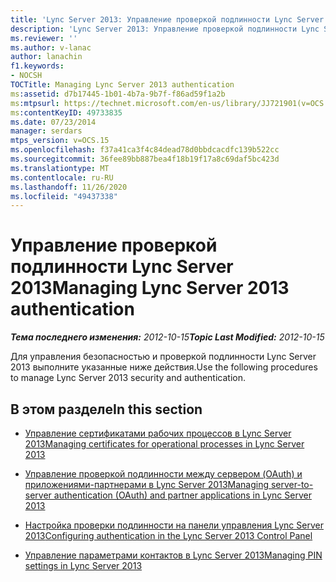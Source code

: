 ```yaml
---
title: 'Lync Server 2013: Управление проверкой подлинности Lync Server'
description: 'Lync Server 2013: Управление проверкой подлинности Lync Server.'
ms.reviewer: ''
ms.author: v-lanac
author: lanachin
f1.keywords:
- NOCSH
TOCTitle: Managing Lync Server 2013 authentication
ms:assetid: d7b17445-1b01-4b7a-9b7f-f86ad59f1a2b
ms:mtpsurl: https://technet.microsoft.com/en-us/library/JJ721901(v=OCS.15)
ms:contentKeyID: 49733835
ms.date: 07/23/2014
manager: serdars
mtps_version: v=OCS.15
ms.openlocfilehash: f37a41ca3f4c84dead78d0bbdcacdfc139b522cc
ms.sourcegitcommit: 36fee89bb887bea4f18b19f17a8c69daf5bc423d
ms.translationtype: MT
ms.contentlocale: ru-RU
ms.lasthandoff: 11/26/2020
ms.locfileid: "49437338"
---
```

# <a name="managing-lync-server-2013-authentication"></a><span data-ttu-id="6da61-103">Управление проверкой подлинности Lync Server 2013</span><span class="sxs-lookup"><span data-stu-id="6da61-103">Managing Lync Server 2013 authentication</span></span>

<div data-xmlns="http://www.w3.org/1999/xhtml">

<div class="topic" data-xmlns="http://www.w3.org/1999/xhtml" data-msxsl="urn:schemas-microsoft-com:xslt" data-cs="https://msdn.microsoft.com/">

<div data-asp="https://msdn2.microsoft.com/asp">



</div>

<div id="mainSection">

<div id="mainBody"><span data-ttu-id="6da61-104">

<span> </span></span><span class="sxs-lookup"><span data-stu-id="6da61-104">

<span> </span></span></span>

<span data-ttu-id="6da61-105">_**Тема последнего изменения:** 2012-10-15_</span><span class="sxs-lookup"><span data-stu-id="6da61-105">_**Topic Last Modified:** 2012-10-15_</span></span>

<span data-ttu-id="6da61-106">Для управления безопасностью и проверкой подлинности Lync Server 2013 выполните указанные ниже действия.</span><span class="sxs-lookup"><span data-stu-id="6da61-106">Use the following procedures to manage Lync Server 2013 security and authentication.</span></span>

<div>

## <a name="in-this-section"></a><span data-ttu-id="6da61-107">В этом разделе</span><span class="sxs-lookup"><span data-stu-id="6da61-107">In this section</span></span>

  - [<span data-ttu-id="6da61-108">Управление сертификатами рабочих процессов в Lync Server 2013</span><span class="sxs-lookup"><span data-stu-id="6da61-108">Managing certificates for operational processes in Lync Server 2013</span></span>](lync-server-2013-managing-certificates-for-operational-processes.md)

  - [<span data-ttu-id="6da61-109">Управление проверкой подлинности между сервером (OAuth) и приложениями-партнерами в Lync Server 2013</span><span class="sxs-lookup"><span data-stu-id="6da61-109">Managing server-to-server authentication (OAuth) and partner applications in Lync Server 2013</span></span>](lync-server-2013-managing-server-to-server-authentication-oauth-and-partner-applications.md)

  - [<span data-ttu-id="6da61-110">Настройка проверки подлинности на панели управления Lync Server 2013</span><span class="sxs-lookup"><span data-stu-id="6da61-110">Configuring authentication in the Lync Server 2013 Control Panel</span></span>](lync-server-2013-configuring-authentication-in-the-lync-server-control-panel.md)

  - [<span data-ttu-id="6da61-111">Управление параметрами контактов в Lync Server 2013</span><span class="sxs-lookup"><span data-stu-id="6da61-111">Managing PIN settings in Lync Server 2013</span></span>](lync-server-2013-managing-pin-settings.md)

<span data-ttu-id="6da61-112"></div>

</div>

<span> </span>

</div>

</div>

</span><span class="sxs-lookup"><span data-stu-id="6da61-112"></div>

</div>

<span> </span>

</div>

</div>

</span></span></div>

